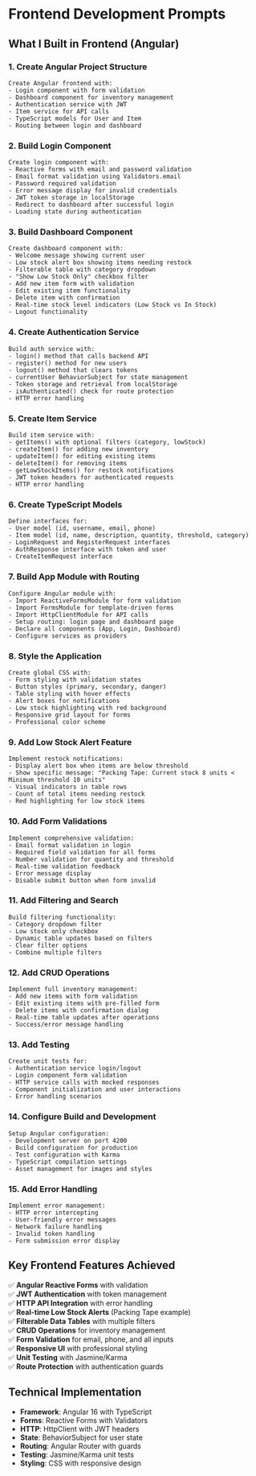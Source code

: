 # Frontend Development Prompts

## What I Built in Frontend (Angular)

### 1. **Create Angular Project Structure**
```
Create Angular frontend with:
- Login component with form validation
- Dashboard component for inventory management
- Authentication service with JWT
- Item service for API calls
- TypeScript models for User and Item
- Routing between login and dashboard
```

### 2. **Build Login Component**
```
Create login component with:
- Reactive forms with email and password validation
- Email format validation using Validators.email
- Password required validation
- Error message display for invalid credentials
- JWT token storage in localStorage
- Redirect to dashboard after successful login
- Loading state during authentication
```

### 3. **Build Dashboard Component**
```
Create dashboard component with:
- Welcome message showing current user
- Low stock alert box showing items needing restock
- Filterable table with category dropdown
- "Show Low Stock Only" checkbox filter
- Add new item form with validation
- Edit existing item functionality
- Delete item with confirmation
- Real-time stock level indicators (Low Stock vs In Stock)
- Logout functionality
```

### 4. **Create Authentication Service**
```
Build auth service with:
- login() method that calls backend API
- register() method for new users
- logout() method that clears tokens
- currentUser BehaviorSubject for state management
- Token storage and retrieval from localStorage
- isAuthenticated() check for route protection
- HTTP error handling
```

### 5. **Create Item Service**
```
Build item service with:
- getItems() with optional filters (category, lowStock)
- createItem() for adding new inventory
- updateItem() for editing existing items
- deleteItem() for removing items
- getLowStockItems() for restock notifications
- JWT token headers for authenticated requests
- HTTP error handling
```

### 6. **Create TypeScript Models**
```
Define interfaces for:
- User model (id, username, email, phone)
- Item model (id, name, description, quantity, threshold, category)
- LoginRequest and RegisterRequest interfaces
- AuthResponse interface with token and user
- CreateItemRequest interface
```

### 7. **Build App Module with Routing**
```
Configure Angular module with:
- Import ReactiveFormsModule for form validation
- Import FormsModule for template-driven forms
- Import HttpClientModule for API calls
- Setup routing: login page and dashboard page
- Declare all components (App, Login, Dashboard)
- Configure services as providers
```

### 8. **Style the Application**
```
Create global CSS with:
- Form styling with validation states
- Button styles (primary, secondary, danger)
- Table styling with hover effects
- Alert boxes for notifications
- Low stock highlighting with red background
- Responsive grid layout for forms
- Professional color scheme
```

### 9. **Add Low Stock Alert Feature**
```
Implement restock notifications:
- Display alert box when items are below threshold
- Show specific message: "Packing Tape: Current stock 8 units < Minimum threshold 10 units"
- Visual indicators in table rows
- Count of total items needing restock
- Red highlighting for low stock items
```

### 10. **Add Form Validations**
```
Implement comprehensive validation:
- Email format validation in login
- Required field validation for all forms
- Number validation for quantity and threshold
- Real-time validation feedback
- Error message display
- Disable submit button when form invalid
```

### 11. **Add Filtering and Search**
```
Build filtering functionality:
- Category dropdown filter
- Low stock only checkbox
- Dynamic table updates based on filters
- Clear filter options
- Combine multiple filters
```

### 12. **Add CRUD Operations**
```
Implement full inventory management:
- Add new items with form validation
- Edit existing items with pre-filled form
- Delete items with confirmation dialog
- Real-time table updates after operations
- Success/error message handling
```

### 13. **Add Testing**
```
Create unit tests for:
- Authentication service login/logout
- Login component form validation
- HTTP service calls with mocked responses
- Component initialization and user interactions
- Error handling scenarios
```

### 14. **Configure Build and Development**
```
Setup Angular configuration:
- Development server on port 4200
- Build configuration for production
- Test configuration with Karma
- TypeScript compilation settings
- Asset management for images and styles
```

### 15. **Add Error Handling**
```
Implement error management:
- HTTP error intercepting
- User-friendly error messages
- Network failure handling
- Invalid token handling
- Form submission error display
```

## Key Frontend Features Achieved

✅ **Angular Reactive Forms** with validation  
✅ **JWT Authentication** with token management  
✅ **HTTP API Integration** with error handling  
✅ **Real-time Low Stock Alerts** (Packing Tape example)  
✅ **Filterable Data Tables** with multiple filters  
✅ **CRUD Operations** for inventory management  
✅ **Form Validation** for email, phone, and all inputs  
✅ **Responsive UI** with professional styling  
✅ **Unit Testing** with Jasmine/Karma  
✅ **Route Protection** with authentication guards  

## Technical Implementation

- **Framework**: Angular 16 with TypeScript
- **Forms**: Reactive Forms with Validators
- **HTTP**: HttpClient with JWT headers
- **State**: BehaviorSubject for user state
- **Routing**: Angular Router with guards
- **Testing**: Jasmine/Karma unit tests
- **Styling**: CSS with responsive design